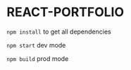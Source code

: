 # REACT-PORTFOLIO
`npm install` to get all dependencies

`npm start` dev mode

`npm build` prod mode
